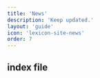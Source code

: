 ```yaml
---
title: 'News'
description: 'Keep updated.'
layout: 'guide'
icon: 'lexicon-site-news'
order: 7
---
```


## index file

